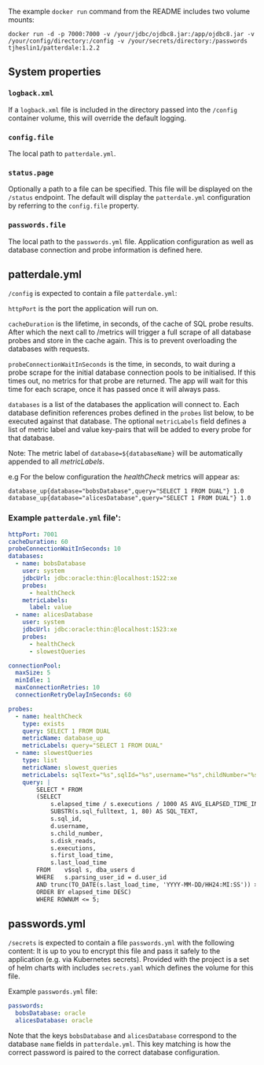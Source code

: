 The example `docker run` command from the README includes two volume mounts:

`docker run -d -p 7000:7000 -v /your/jdbc/ojdbc8.jar:/app/ojdbc8.jar -v /your/config/directory:/config -v /your/secrets/directory:/passwords tjheslin1/patterdale:1.2.2`

## System properties

### `logback.xml`

If a `logback.xml` file is included in the directory passed into the `/config` container volume, 
this will override the default logging.

### `config.file`

The local path to `patterdale.yml`.

### `status.page`

Optionally a path to a file can be specified. This file will be displayed on the `/status` endpoint.
The default will display the `patterdale.yml` configuration by referring to the `config.file` property.

### `passwords.file`

The local path to the `passwords.yml` file. 
Application configuration as well as database connection and probe information is defined here.

## patterdale.yml

`/config` is expected to contain a file `patterdale.yml`:

`httpPort` is the port the application will run on.

`cacheDuration` is the lifetime, in seconds, of the cache of SQL probe results.
After which the next call to /metrics will trigger a full scrape of all database probes and store in the cache again. This is to prevent overloading the databases with requests.

`probeConnectionWaitInSeconds` is the time, in seconds, to wait during a probe scrape for the initial database connection pools to be initialised.
If this times out, no metrics for that probe are returned. 
The app will wait for this time for each scrape, once it has passed once it will always pass.

`databases` is a list of the databases the application will connect to.
Each database definition references probes defined in the `probes` list below, to be executed against that database.
The optional `metricLabels` field defines a list of metric label and value key-pairs that will be added to every probe for that database.

Note: The metric label of `database=${databaseName}` will be automatically appended to all _metricLabels_.

e.g For the below configuration the _healthCheck_ metrics will appear as:

```
database_up{database="bobsDatabase",query="SELECT 1 FROM DUAL"} 1.0
database_up{database="alicesDatabase",query="SELECT 1 FROM DUAL"} 1.0
```

### Example `patterdale.yml` file':
```yml
httpPort: 7001
cacheDuration: 60
probeConnectionWaitInSeconds: 10
databases:
  - name: bobsDatabase
    user: system
    jdbcUrl: jdbc:oracle:thin:@localhost:1522:xe
    probes:
      - healthCheck
    metricLabels:
      label: value
  - name: alicesDatabase
    user: system
    jdbcUrl: jdbc:oracle:thin:@localhost:1523:xe
    probes:
      - healthCheck
      - slowestQueries

connectionPool:
  maxSize: 5
  minIdle: 1
  maxConnectionRetries: 10
  connectionRetryDelayInSeconds: 60

probes:
  - name: healthCheck
    type: exists
    query: SELECT 1 FROM DUAL
    metricName: database_up
    metricLabels: query="SELECT 1 FROM DUAL"
  - name: slowestQueries
    type: list
    metricName: slowest_queries
    metricLabels: sqlText="%s",sqlId="%s",username="%s",childNumber="%s",diskReads="%s",executions="%s",firstLoadTime="%s",lastLoadTime="%s"
    query: |
        SELECT * FROM
        (SELECT
            s.elapsed_time / s.executions / 1000 AS AVG_ELAPSED_TIME_IN_MILLIS,
            SUBSTR(s.sql_fulltext, 1, 80) AS SQL_TEXT,
            s.sql_id,
            d.username,
            s.child_number,
            s.disk_reads,
            s.executions,
            s.first_load_time,
            s.last_load_time
        FROM    v$sql s, dba_users d
        WHERE   s.parsing_user_id = d.user_id
        AND trunc(TO_DATE(s.last_load_time, 'YYYY-MM-DD/HH24:MI:SS')) >= trunc(SYSDATE - 1)
        ORDER BY elapsed_time DESC)
        WHERE ROWNUM <= 5;
```

## passwords.yml

`/secrets` is expected to contain a file `passwords.yml` with the following content:
It is up to you to encrypt this file and pass it safely to the application (e.g. via Kubernetes secrets).
Provided with the project is a set of helm charts with includes `secrets.yaml` which defines the volume for this file.

Example `passwords.yml` file:
```yml
passwords:
  bobsDatabase: oracle
  alicesDatabase: oracle
```

Note that the keys `bobsDatabase` and `alicesDatabase` correspond to the database `name` fields in `patterdale.yml`.
This key matching is how the correct password is paired to the correct database configuration.